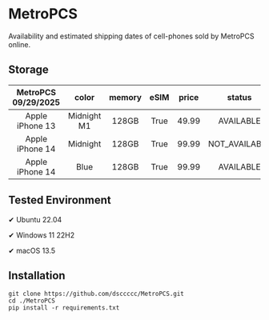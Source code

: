 # MetroPCS
Availability and estimated shipping dates of cell-phones sold by MetroPCS online.
## Storage
|MetroPCS 09/29/2025|color|memory|eSIM|price|status|shipping from|shipping to|
|:--:|:--:|:--:|:--:|:--:|:--:|:--:|:--:|
|Apple iPhone 13|Midnight M1|128GB|True|49.99|AVAILABLE|09/28/2025|10/06/2025|
|Apple iPhone 14|Midnight|128GB|True|99.99|NOT_AVAILABLE|10/05/2025|10/13/2025|
|Apple iPhone 14|Blue|128GB|True|99.99|AVAILABLE|09/28/2025|10/06/2025|

## Tested Environment
✔ Ubuntu 22.04

✔ Windows 11 22H2

✔ macOS 13.5
## Installation
```
git clone https://github.com/dsccccc/MetroPCS.git
cd ./MetroPCS
pip install -r requirements.txt
```
